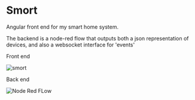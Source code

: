# Smort

Angular front end for my smart home system.

The backend is a node-red flow that outputs both a json representation of devices, and also a websocket interface for 'events'

Front end

![smort](https://i.imgur.com/kRXZ0tW.png)

Back end

![Node Red FLow](https://i.imgur.com/Ku8TGuF.png)
